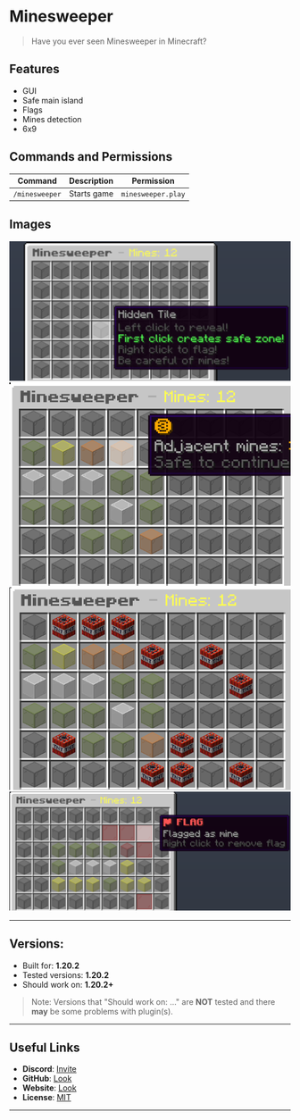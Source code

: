# Minesweeper
> Have you ever seen Minesweeper in Minecraft?

## Features
- GUI
- Safe main island
- Flags
- Mines detection
- 6x9
  
## Commands and Permissions

| Command              | Description                | Permission             |
|----------------------|----------------------------|------------------------|
| `/minesweeper`       | Starts game                | `minesweeper.play`     |

## Images
![image1](https://github.com/SoneMC/images/raw/main/minesweeper_images/image1.png)
![image1](https://github.com/SoneMC/images/raw/main/minesweeper_images/image2.png)
![image1](https://github.com/SoneMC/images/raw/main/minesweeper_images/image3.png)
![image1](https://github.com/SoneMC/images/raw/main/minesweeper_images/image4.png)

---

## Versions:

- Built for: **1.20.2**
- Tested versions: **1.20.2**
- Should work on: **1.20.2+**

> Note: Versions that "Should work on: ..." are **NOT** tested and there **may** be some problems with plugin(s).

---

## Useful Links

- **Discord**: [Invite](https://sonemcpl.pages.dev/invite)
- **GitHub**: [Look](https://github.com/SoneMC)
- **Website**: [Look](https://sonemcpl.pages.dev)
- **License**: [MIT](https://github.com/SoneMC/SoneMC/raw/main/LICENSE)

---
